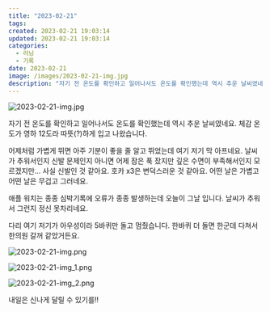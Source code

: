 ```yaml
---
title: "2023-02-21"
tags:
created: 2023-02-21 19:03:14
updated: 2023-02-21 19:03:14
categories:
  - 러닝
  - 기록
date: 2023-02-21
image: /images/2023-02-21-img.jpg
description: "자기 전 온도를 확인하고 일어나서도 온도를 확인했는데 역시 추운 날씨였네요. 체감 온도가 영하 12도라 따뜻(?)하게 입고 나왔습니다. 어제처럼 가볍게 뛰면 아주 기분이 좋을 줄 알고 뛰었는데 여기 저기 막 아프네요. 날씨가 추워서인지 신발 문제인지 아니면 어제 잠은 푹 잤지만 깊은 수"
---
```


![2023-02-21-img.jpg](/images/2023-02-21-img.jpg)
 
 

자기 전 온도를 확인하고 일어나서도 온도를 확인했는데 역시 추운 날씨였네요. 체감 온도가 영하 12도라 따뜻(?)하게 입고 나왔습니다.

어제처럼 가볍게 뛰면 아주 기분이 좋을 줄 알고 뛰었는데 여기 저기 막 아프네요. 날씨가 추워서인지 신발 문제인지 아니면 어제 잠은 푹 잤지만 깊은 수면이 부족해서인지 모르겠지만... 사실 신발인 것 같아요. 호카 x3은 변덕스러운 것 같아요. 어떤 날은 가볍고 어떤 날은 무겁고 그러네요.

애플 워치는 종종 심박기록에 오류가 종종 발생하는데 오늘이 그날 입니다. 날씨가 추워서 그런지 정신 못차리네요.

다리 여기 저기가 아우성이라 5바퀴만 돌고 멈췄습니다. 한바퀴 더 돌면 한군데 다쳐서 한의원 갈꺼 같았거든요.

 
 ![2023-02-21-img.png](/images/2023-02-21-img.png)
 
 

 
 ![2023-02-21-img_1.png](/images/2023-02-21-img_1.png)
 
 

 
 ![2023-02-21-img_2.png](/images/2023-02-21-img_2.png)
 
 

내일은 신나게 달릴 수 있기를!!
